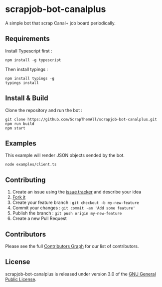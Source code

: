 # scrapjob-bot-canalplus

A simple bot that scrap Canal+ job board periodically.

## Requirements

Install Typescript first :

    npm install -g typescript

Then install typings :

    npm install typings -g
    typings install


## Install & Build

Clone the repository and run the bot :

    git clone https://github.com/ScrapThemAll/scrapjob-bot-canalplus.git
    npm run build
    npm start

## Examples
This example will render JSON objects sended by the bot.

    node examples/client.ts

## Contributing

1. Create an issue using the [issue tracker](https://github.com/ScrapThemAll/scrapjob-bot-canalplus/issues) and describe your idea
2. [Fork it](https://github.com/ScrapThemAll/scrapjob-bot-canalplus#fork)
3. Create your feature branch : `git checkout -b my-new-feature`
4. Commit your changes : `git commit -am 'Add some feature'`
5. Publish the branch : `git push origin my-new-feature`
6. Create a new Pull Request

## Contributors

Please see the full
[Contributors Graph](https://github.com/ScrapThemAll/scrapjob-bot-canalplus/graphs/contributors) for our
list of contributors.

## License

scrapjob-bot-canalplus is released under version 3.0 of the [GNU General Public License](https://www.gnu.org/licenses/gpl-3.0.en.html).